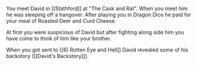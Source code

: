 You meet David in [[Stathford]] at "The Cask and Rat". When you meet him he was sleeping off a hangover. After playing you in Dragon Dice he paid for your meal of Roasted Deer and Curd Cheese. 

At first you were suspicious of David but after fighting along side him you have come to think of him like your brother.

When you got sent to [[6) Rotten Eye and Hell]] David revealed some of his backstory ([[David's Backstory]]).